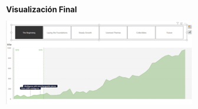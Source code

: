 ## Visualización Final

![visualización](Visualization.png "Resultado Final del la Visualización")

